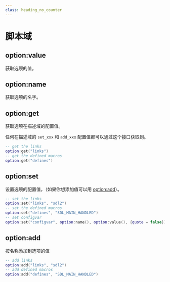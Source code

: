 ```yaml
---
class: heading_no_counter
---
```


# 脚本域

## option:value

获取选项的值。

## option:name

获取选项的名字。

## option:get

获取选项在描述域的配置值。

任何在描述域的 `set_xxx` 和 `add_xxx` 配置值都可以通过这个接口获取到。

```lua
-- get the links
option:get("links")
-- get the defined macros
option:get("defines")
```

## option:set

设置选项的配置值，（如果你想添加值可以用 [option:add](#optionadd)）。

```lua
-- set the links
option:set("links", "sdl2")
-- set the defined macros
option:set("defines", "SDL_MAIN_HANDLED")
-- set configvar
option:set("configvar", option:name(), option:value(), {quote = false})
```

## option:add

按名称添加到选项的值

```lua
-- add links
option:add("links", "sdl2")
-- add defined macros
option:add("defines", "SDL_MAIN_HANDLED")
```
